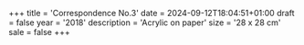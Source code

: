 +++
title = 'Correspondence No.3'
date = 2024-09-12T18:04:51+01:00
draft = false
year = '2018'
description = 'Acrylic on paper'
size = '28 x 28 cm'
sale = false
+++
